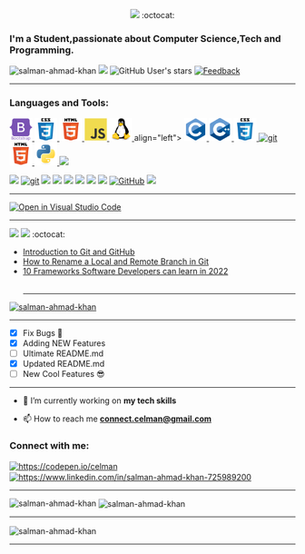  <p align="center" > <img  src="https://img.shields.io/badge/Hi there,I'm Salman-blueviolet.svg" /> :octocat:</p>
 <h3> I'm a Student,passionate about Computer Science,Tech and Programming.</h3>
 
 
 <img src="https://komarev.com/ghpvc/?username=salman-ahmad-khan&label=Profile%20Views&color=0e75b6&style=flat" alt="salman-ahmad-khan" /> <img  src="https://img.shields.io/badge/Pull%20Requests-welcome-brightgreen" />  <img alt="GitHub User's stars" src="https://img.shields.io/github/stars/Salman-Ahmad-Khan?style=social"> [![Feedback](https://img.shields.io/badge/Feedback-ff69b4.svg?style=flat-square)](https://salman-ahmad-khan.github.io/Blog-01/contact.html) 
<!--  <img alt="GitHub commit activity" src="https://img.shields.io/github/commit-activity/w/Salman-Ahmad-Khan/Salman-Ahmad-Khan">  -->
 

<!-- [![GitHub license](https://img.shields.io/badge/license-MIT-blue.svg)](https://salman-ahmad-khan.github.io/Blog-01/topic1.html) -->
<!-- [![Pull_Requests Welcome](https://img.shields.io/badge/Pull_Requests-welcome-red.svg)](https://github.com/Salman-Ahmad-Khan.html#your-first-pull-request) <br> -->
<hr>



<h3 align="left">Languages and Tools:</h3>
<p 
align="left"> <a href="https://getbootstrap.com" target="_blank" rel="noreferrer"> <img src="https://raw.githubusercontent.com/devicons/devicon/master/icons/bootstrap/bootstrap-plain-wordmark.svg" alt="bootstrap" width="40" height="40"/> </a> <a href="https://www.w3schools.com/css/" target="_blank" rel="noreferrer"> <img src="https://raw.githubusercontent.com/devicons/devicon/master/icons/css3/css3-original-wordmark.svg" alt="css3" width="40" height="40"/> </a> <a href="https://www.w3.org/html/" target="_blank" rel="noreferrer"> <img src="https://raw.githubusercontent.com/devicons/devicon/master/icons/html5/html5-original-wordmark.svg" alt="html5" width="40" height="40"/> </a> <a href="https://developer.mozilla.org/en-US/docs/Web/JavaScript" target="_blank" rel="noreferrer"> <img src="https://raw.githubusercontent.com/devicons/devicon/master/icons/javascript/javascript-original.svg" alt="javascript" width="40" height="40"/> </a> <a href="https://www.linux.org/" target="_blank" rel="noreferrer"> <img src="https://raw.githubusercontent.com/devicons/devicon/master/icons/linux/linux-original.svg" alt="linux" width="40" height="40"/> </a>
align="left"> <a href="https://www.cprogramming.com/" target="_blank" rel="noreferrer"> <img src="https://raw.githubusercontent.com/devicons/devicon/master/icons/c/c-original.svg" alt="c" width="40" height="40"/> </a> <a href="https://www.w3schools.com/cpp/" target="_blank" rel="noreferrer"> <img src="https://raw.githubusercontent.com/devicons/devicon/master/icons/cplusplus/cplusplus-original.svg" alt="cplusplus" width="40" height="40"/> </a> <a href="https://www.w3schools.com/css/" target="_blank" rel="noreferrer"> <img src="https://raw.githubusercontent.com/devicons/devicon/master/icons/css3/css3-original-wordmark.svg" alt="css3" width="40" height="40"/> </a> <a href="https://git-scm.com/" target="_blank" rel="noreferrer"> <img src="https://www.vectorlogo.zone/logos/git-scm/git-scm-icon.svg" alt="git" width="40" height="40"/> </a> <a href="https://www.w3.org/html/" target="_blank" rel="noreferrer"> <img src="https://raw.githubusercontent.com/devicons/devicon/master/icons/html5/html5-original-wordmark.svg" alt="html5" width="40" height="40"/> </a> <a href="https://www.python.org" target="_blank" rel="noreferrer"> <img src="https://raw.githubusercontent.com/devicons/devicon/master/icons/python/python-original.svg" alt="python" width="40" height="40"/> </a> <img src="https://img.icons8.com/external-tal-revivo-color-tal-revivo/24/000000/external-visual-studio-code-is-a-source-code-editor-developed-by-microsoft-logo-color-tal-revivo.png"/></p>


<img src="https://img.shields.io/badge/C++-critical.svg" /> [![git](https://badgen.net/badge/icon/git?icon=git&label)](https://git-scm.com) <img src="https://img.shields.io/badge/C-blue.svg" />  <img src="https://img.shields.io/badge/Python-yellow.svg" />   <img src="https://img.shields.io/badge/CSS-blue.svg" />  <img src="https://img.shields.io/badge/HTML-red.svg" />  <img src="https://img.shields.io/badge/markdown-brightgreen.svg" />  <img src="https://img.shields.io/badge/vs_code-blue.svg" /> 
[![GitHub](https://badgen.net/badge/icon/github?icon=github&label)](https://github.com) <img src="https://img.shields.io/badge/More-9cf.svg" />

<!-- [![git](https://img.shields.io/badge/--F05032?logo=git&logoColor=ffffff)](http://git-scm.com/) -->
<!--  <img src="https://img.shields.io/badge/git-red.svg" />  -->
<!--  <img src="https://img.shields.io/badge/GitHub-lightgrey.svg" />  --> <hr>
[![Open in Visual Studio Code](https://open.vscode.dev/badges/open-in-vscode.svg)](https://vscode.dev/) <hr>




<img src="https://img.shields.io/badge/Blog-yellowgreen.svg" /> [<img src="https://img.shields.io/badge/view-yellowgreen.svg" />](https://salman-ahmad-khan.github.io/Blog-01/)  :octocat:  <br>
- [Introduction to Git and GitHub](https://salman-ahmad-khan.github.io/Blog-01/topic1.html)  <br>
- [How to Rename a Local and Remote Branch in Git](https://salman-ahmad-khan.github.io/Blog-01/topic2.html)  <br>
- [10 Frameworks Software Developers can learn in 2022](https://salman-ahmad-khan.github.io/Blog-01/topic3.html) <br> <br> <hr>

<p align="left"> <a href="https://github.com/ryo-ma/github-profile-trophy"><img src="https://github-profile-trophy.vercel.app/?username=salman-ahmad-khan" alt="salman-ahmad-khan" /></a> </p>




---
- [x] Fix Bugs 🐛 
- [x] Adding NEW Features
- [ ] Ultimate README.md
- [x] Updated README.md
- [ ] New Cool Features 😎 
---





- 🔭 I’m currently working on **my tech skills**

- 📫 How to reach me **connect.celman@gmail.com**





<h3 align="left">Connect with me:</h3>
<p align="left">
<a href="https://codepen.io/celman" target="blank"><img align="center" src="https://raw.githubusercontent.com/rahuldkjain/github-profile-readme-generator/master/src/images/icons/Social/codepen.svg" alt="https://codepen.io/celman" height="30" width="40" /></a>
<a href="https://linkedin.com/Salman Ahmad Khan" target="blank"><img align="center" src="https://raw.githubusercontent.com/rahuldkjain/github-profile-readme-generator/master/src/images/icons/Social/linked-in-alt.svg" alt="https://www.linkedin.com/in/salman-ahmad-khan-725989200" height="30" width="40" /></a>
</p>







---
<p><img align="left" src="https://github-readme-stats.vercel.app/api/top-langs?username=salman-ahmad-khan&show_icons=true&locale=en&layout=compact" alt="salman-ahmad-khan" /></p> 

<p>&nbsp;<img align="center" src="https://github-readme-stats.vercel.app/api?username=salman-ahmad-khan&show_icons=true&locale=en" alt="salman-ahmad-khan" /></p> 
<!-- [![Salman's top languages](https://github-readme-stats.vercel.app/api/top-langs/?username=Salman-Ahmad-Khan&theme=blue-green)](https://github.com/Salman-Ahmad-Khan/github-readme-stats) -->
 <hr>
<p><img align="center" src="https://github-readme-streak-stats.herokuapp.com/?user=salman-ahmad-khan&" alt="salman-ahmad-khan" /></p>  <hr>

















